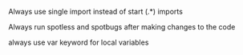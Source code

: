 Always use single import instead of start (.*) imports

Always run spotless and spotbugs after making changes to the code

always use var keyword for local variables